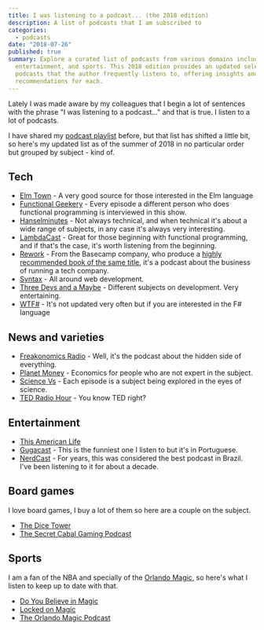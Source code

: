 ```yaml
---
title: I was listening to a podcast... (the 2018 edition)
description: A list of podcasts that I am subscribed to
categories:
  - podcasts
date: "2018-07-26"
published: true
summary: Explore a curated list of podcasts from various domains including tech, news,
  entertainment, and sports. This 2018 edition provides an updated selection of
  podcasts that the author frequently listens to, offering insights and
  recommendations for each.
---
```


<script context="module">
export { default as cover } from "./banner.png";
</script>

Lately I was made aware by my colleagues that I begin a lot of sentences with
the phrase "I was listening to a podcast..." and that is true. I listen to a lot
of podcasts.

I have shared my
[podcast playlist](/blog/whats-on-my-playlist-podcasts-i-listen-to) before, but
that list has shifted a little bit, so here's my updated list as of the summer
of 2018 in no particular order but grouped by subject - kind of.

## Tech

- [Elm Town](https://www.elmtown.audio/) - A very good source for those
  interested in the Elm language
- [Functional Geekery](https://www.functionalgeekery.com/) - Every episode a
  different person who does functional programming is interviewed in this show.
- [Hanselminutes](https://hanselminutes.com/) - Not always technical, and when
  technical it's about a wide range of subjects, in any case it's always very
  interesting.
- [LambdaCast](https://lambdacast.com) - Great for those beginning with
  functional programming, and if that's the case, it's worth listening from the
  beginning.
- [Rework](https://rework.fm/) - From the Basecamp company, who produce a
  [highly recommended book of the same title](https://amzn.to/2LEsFuo), it's a
  podcast about the business of running a tech company.
- [Syntax](https://syntax.fm/) - All around web development.
- [Three Devs and a Maybe](http://threedevsandamaybe.com/) - Different subjects
  on development. Very entertaining.
- [WTF#](https://wtfsharp.net/) - It's not updated very often but if you are
  interested in the F# language

## News and varieties

- [Freakonomics Radio](http://freakonomics.com/) - Well, it's the podcast about
  the hidden side of everything.
- [Planet Money](https://www.npr.org/sections/money/) - Economics for people who
  are not expert in the subject.
- [Science Vs](https://www.gimletmedia.com/science-vs/) - Each episode is a
  subject being explored in the eyes of science.
- [TED Radio Hour](https://www.npr.org/podcasts/510298/ted-radio-hour) - You
  know TED right?

## Entertainment

- [This American Life](https://www.thisamericanlife.org/)
- [Gugacast](https://gugacast.com/) - This is the funniest one I listen to but
  it's in Portuguese.
- [NerdCast](https://jovemnerd.com.br/nerdcast/) - For years, this was
  considered the best podcast in Brazil. I've been listening to it for about a
  decade.

## Board games

I love board games, I buy a lot of them so here are a couple on the subject.

- [The Dice Tower](https://www.dicetower.com/podcast/dice-tower)
- [The Secret Cabal Gaming Podcast](https://www.thesecretcabal.com/)

## Sports

I am a fan of the NBA and specially of the
[Orlando Magic](http://orlandomagic.com), so here's what I listen to keep up to
date with that.

- [Do You Believe in Magic](https://podtail.com/en/podcast/do-you-believe-in-magic/)
- [Locked on Magic](https://www.lockedonmagic.com/)
- [The Orlando Magic Podcast](http://www.orlandomagicpodcast.com/)
